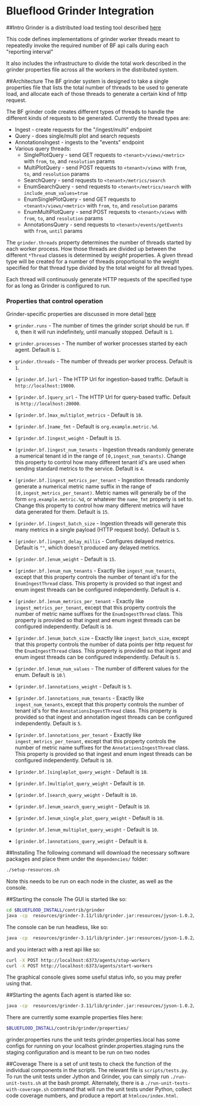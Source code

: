 # Blueflood Grinder Integration
##Intro
Grinder is a distributed load testing tool described [here](http://grinder.sourceforge.net/g3/getting-started.html)

This code defines implementations of grinder worker threads meant to repeatedly invoke the required number of BF api calls during each "reporting interval"

It also includes the infrastructure to divide the total work described in the grinder properties file across all the workers in the distributed system.

##Architecture
The BF grinder system is designed to take a single properties file that lists the total number of threads to be used to generate load, and allocate each of those threads to generate a certain kind of http request.

The BF grinder code creates different types of threads to handle the different kinds of requests
to be generated.  Currently the thread types are:

* Ingest - create requests for the  "/ingest/multi" endpoint
* Query - does single/multi plot and search requests
* AnnotationsIngest - ingests to the "events" endpoint
* Various query threads:
  * SinglePlotQuery - send GET requests to `<tenant>/views/<metric>` with `from`, `to`, and `resolution` params
  * MultiPlotQuery - send POST requests to `<tenant>/views` with `from`, `to`, and `resolution` params
  * SearchQuery - send requests to `<tenant>/metrics/search`
  * EnumSearchQuery - send requests to `<tenant>/metrics/search` with `include_enum_values=true`
  * EnumSinglePlotQuery - send GET requests to `<tenant>/views/<metric>` with `from`, `to`, and `resolution` params
  * EnumMultiPlotQuery - send POST requests to `<tenant>/views` with `from`, `to`, and `resolution` params
  * AnnotationsQuery - send requests to `<tenant>/events/getEvents` with `from`, `until` params

The `grinder.threads` property determines the number of threads started by each worker process.
How those threads are divided up between the different `*Thread` classes is determined by _weight_ properties.
A given thread type will be created for a number of threads proportional to the weight specified for that thread type divided by the total weight for all thread types.

Each thread will continuously generate HTTP requests of the specified type for as long as Grinder is configured to run.

### Properties that control operation

Grinder-specific properties are discussed in more detail [here](http://grinder.sourceforge.net/g3/properties.html)

* `grinder.runs` - The number of times the grinder script should be run. If `0`, then it will run indefinitely, until manually stopped. Default is `1`.
* `grinder.processes` - The number of worker processes started by each agent. Default is `1`.
* `grinder.threads` - The number of threads per worker process. Default is `1`.
* `[grinder.bf.]url` - The HTTP Url for ingestion-based traffic. Default is `http://localhost:19000`.
* `[grinder.bf.]query_url` - The HTTP Url for query-based traffic. Default is `http://localhost:20000`.
* `[grinder.bf.]max_multiplot_metrics` - Default is `10`.
* `[grinder.bf.]name_fmt` - Default is `org.example.metric.%d`.

* `[grinder.bf.]ingest_weight` - Default is `15`.
* `[grinder.bf.]ingest_num_tenants` - Ingestion threads randomly generate a numerical tenant id in the range of `[0,ingest_num_tenants)`. Change this property to control how many different tenant id's are used when sending standard metrics to the service. Default is `4`.
* `[grinder.bf.]ingest_metrics_per_tenant` - Ingestion threads randomly generate a numerical metric name suffix in the range of `[0,ingest_metrics_per_tenant)`. Metric names will generally be of the form `org.example.metric.%d`, or whatever the `name_fmt` property is set to. Change this property to control how many different metrics will have data generated for them. Default is `15`.
* `[grinder.bf.]ingest_batch_size` - Ingestion threads will generate this many metrics in a single payload (HTTP request body). Default is `5`.
* `[grinder.bf.]ingest_delay_millis` - Configures delayed metrics. Default is `""`, which doesn't produced any delayed metrics.

* `[grinder.bf.]enum_weight` - Default is `15`.
* `[grinder.bf.]enum_num_tenants` - Exactly like `ingest_num_tenants`, except that this property controls the number of tenant id's for the `EnumIngestThread` class. This property is provided so that ingest and enum ingest threads can be configured independently. Default is `4.`
* `[grinder.bf.]enum_metrics_per_tenant` - Exactly like `ingest_metrics_per_tenant`, except that this property controls the number of metric name suffixes for the `EnumIngestThread` class. This property is provided so that ingest and enum ingest threads can be configured independently. Default is `10`.
* `[grinder.bf.]enum_batch_size` - Exactly like `ingest_batch_size`, except that this property controls the number of data points per http request for the `EnumIngestThread` class. This property is provided so that ingest and enum ingest threads can be configured independently. Default is `5`.
* `[grinder.bf.]enum_num_values` - The number of different values for the enum. Default is `10`.\

* `[grinder.bf.]annotations_weight` - Default is `5`.
* `[grinder.bf.]annotations_num_tenants` - Exactly like `ingest_num_tenants`, except that this property controls the number of tenant id's for the `AnnotationsIngestThread` class. This property is provided so that ingest and annotation ingest threads can be configured independently. Default is `5`.
* `[grinder.bf.]annotations_per_tenant` - Exactly like `ingest_metrics_per_tenant`, except that this property controls the number of metric name suffixes for the `AnnotationsIngestThread` class. This property is provided so that ingest and enum ingest threads can be configured independently. Default is `10`.

* `[grinder.bf.]singleplot_query_weight` - Default is `10`.

* `[grinder.bf.]multiplot_query_weight` - Default is `10`.

* `[grinder.bf.]search_query_weight` - Default is `10`.

* `[grinder.bf.]enum_search_query_weight` - Default is `10`.

* `[grinder.bf.]enum_single_plot_query_weight` - Default is `10`.

* `[grinder.bf.]enum_multiplot_query_weight` - Default is `10`.

* `[grinder.bf.]annotations_query_weight` - Default is `8`.



##Installing
The following command will download the necessary software packages and place them under the `dependencies/` folder:

```bash
./setup-resources.sh
```

Note this needs to be run on each node in the cluster, as well as the console.

##Starting the console
The GUI is started like so:
```bash
cd $BLUEFLOOD_INSTALL/contrib/grinder
java -cp  resources/grinder-3.11/lib/grinder.jar:resources/jyson-1.0.2/lib/jyson-1.0.2.jar net.grinder.Console
```
The console can be run headless, like so:
```bash
java -cp  resources/grinder-3.11/lib/grinder.jar:resources/jyson-1.0.2/lib/jyson-1.0.2.jar net.grinder.Console -headless
```

and you interact with a rest api like so:
```bash
curl -X POST http://localhost:6373/agents/stop-workers
curl -X POST http://localhost:6373/agents/start-workers
```
The graphical console gives some useful status info, so you may prefer using that.


##Starting the agents
Each agent is started like so:
```bash
java -cp  resources/grinder-3.11/lib/grinder.jar:resources/jyson-1.0.2/lib/jyson-1.0.2.jar net.grinder.Grinder $GRINDER_PROPERTIES_FILE
```
There are currently some example properties files here:
```bash
$BLUEFLOOD_INSTALL/contrib/grinder/properties/
```

grinder.properties runs the unit tests
grinder.properties.local has some configs for running on your localhost
grinder.properties.staging runs the staging configuration and is meant to be run on two nodes

##Coverage
There is a set of unit tests to check the function of the individual components in the scripts.
The relevant file is `scripts/tests.py`.
To run the unit tests under Jython and Grinder, you can simply run `./run-unit-tests.sh` at the bash prompt.
Alternately, there is a `./run-unit-tests-with-coverage.sh` command that will run the unit tests under Python, collect code coverage numbers, and produce a report at `htmlcov/index.html`.
